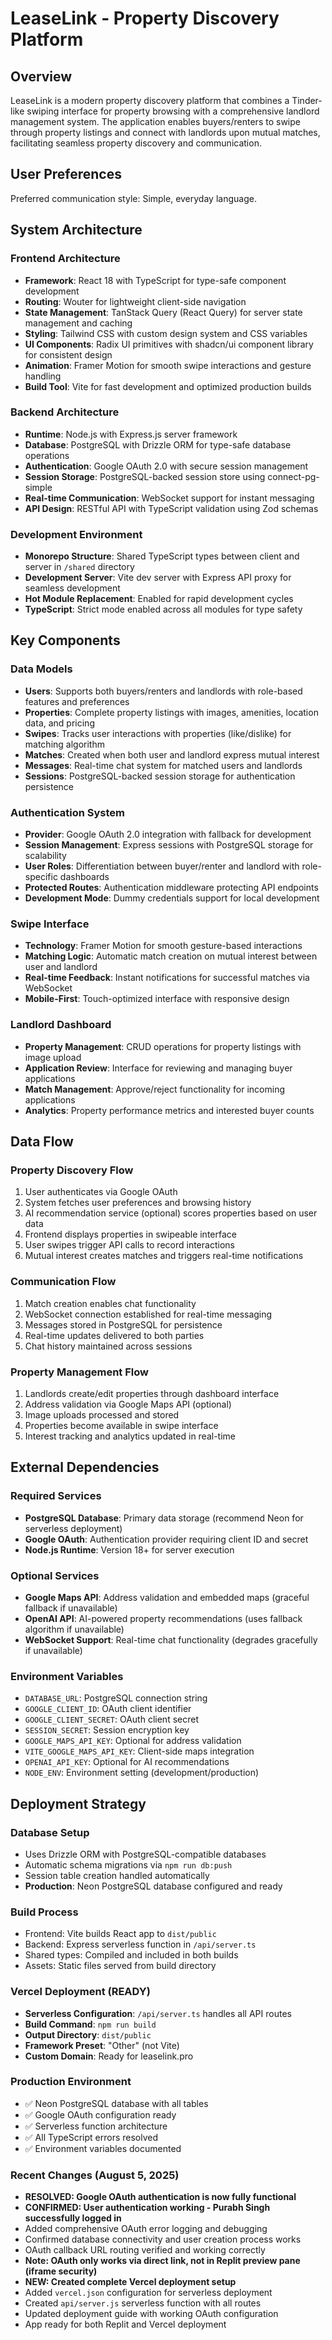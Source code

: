 # LeaseLink - Property Discovery Platform

## Overview

LeaseLink is a modern property discovery platform that combines a Tinder-like swiping interface for property browsing with a comprehensive landlord management system. The application enables buyers/renters to swipe through property listings and connect with landlords upon mutual matches, facilitating seamless property discovery and communication.

## User Preferences

Preferred communication style: Simple, everyday language.

## System Architecture

### Frontend Architecture
- **Framework**: React 18 with TypeScript for type-safe component development
- **Routing**: Wouter for lightweight client-side navigation
- **State Management**: TanStack Query (React Query) for server state management and caching
- **Styling**: Tailwind CSS with custom design system and CSS variables
- **UI Components**: Radix UI primitives with shadcn/ui component library for consistent design
- **Animation**: Framer Motion for smooth swipe interactions and gesture handling
- **Build Tool**: Vite for fast development and optimized production builds

### Backend Architecture
- **Runtime**: Node.js with Express.js server framework
- **Database**: PostgreSQL with Drizzle ORM for type-safe database operations
- **Authentication**: Google OAuth 2.0 with secure session management
- **Session Storage**: PostgreSQL-backed session store using connect-pg-simple
- **Real-time Communication**: WebSocket support for instant messaging
- **API Design**: RESTful API with TypeScript validation using Zod schemas

### Development Environment
- **Monorepo Structure**: Shared TypeScript types between client and server in `/shared` directory
- **Development Server**: Vite dev server with Express API proxy for seamless development
- **Hot Module Replacement**: Enabled for rapid development cycles
- **TypeScript**: Strict mode enabled across all modules for type safety

## Key Components

### Data Models
- **Users**: Supports both buyers/renters and landlords with role-based features and preferences
- **Properties**: Complete property listings with images, amenities, location data, and pricing
- **Swipes**: Tracks user interactions with properties (like/dislike) for matching algorithm
- **Matches**: Created when both user and landlord express mutual interest
- **Messages**: Real-time chat system for matched users and landlords
- **Sessions**: PostgreSQL-backed session storage for authentication persistence

### Authentication System
- **Provider**: Google OAuth 2.0 integration with fallback for development
- **Session Management**: Express sessions with PostgreSQL storage for scalability
- **User Roles**: Differentiation between buyer/renter and landlord with role-specific dashboards
- **Protected Routes**: Authentication middleware protecting API endpoints
- **Development Mode**: Dummy credentials support for local development

### Swipe Interface
- **Technology**: Framer Motion for smooth gesture-based interactions
- **Matching Logic**: Automatic match creation on mutual interest between user and landlord
- **Real-time Feedback**: Instant notifications for successful matches via WebSocket
- **Mobile-First**: Touch-optimized interface with responsive design

### Landlord Dashboard
- **Property Management**: CRUD operations for property listings with image upload
- **Application Review**: Interface for reviewing and managing buyer applications
- **Match Management**: Approve/reject functionality for incoming applications
- **Analytics**: Property performance metrics and interested buyer counts

## Data Flow

### Property Discovery Flow
1. User authenticates via Google OAuth
2. System fetches user preferences and browsing history
3. AI recommendation service (optional) scores properties based on user data
4. Frontend displays properties in swipeable interface
5. User swipes trigger API calls to record interactions
6. Mutual interest creates matches and triggers real-time notifications

### Communication Flow
1. Match creation enables chat functionality
2. WebSocket connection established for real-time messaging
3. Messages stored in PostgreSQL for persistence
4. Real-time updates delivered to both parties
5. Chat history maintained across sessions

### Property Management Flow
1. Landlords create/edit properties through dashboard interface
2. Address validation via Google Maps API (optional)
3. Image uploads processed and stored
4. Properties become available in swipe interface
5. Interest tracking and analytics updated in real-time

## External Dependencies

### Required Services
- **PostgreSQL Database**: Primary data storage (recommend Neon for serverless deployment)
- **Google OAuth**: Authentication provider requiring client ID and secret
- **Node.js Runtime**: Version 18+ for server execution

### Optional Services
- **Google Maps API**: Address validation and embedded maps (graceful fallback if unavailable)
- **OpenAI API**: AI-powered property recommendations (uses fallback algorithm if unavailable)
- **WebSocket Support**: Real-time chat functionality (degrades gracefully if unavailable)

### Environment Variables
- `DATABASE_URL`: PostgreSQL connection string
- `GOOGLE_CLIENT_ID`: OAuth client identifier
- `GOOGLE_CLIENT_SECRET`: OAuth client secret
- `SESSION_SECRET`: Session encryption key
- `GOOGLE_MAPS_API_KEY`: Optional for address validation
- `VITE_GOOGLE_MAPS_API_KEY`: Client-side maps integration
- `OPENAI_API_KEY`: Optional for AI recommendations
- `NODE_ENV`: Environment setting (development/production)

## Deployment Strategy

### Database Setup
- Uses Drizzle ORM with PostgreSQL-compatible databases
- Automatic schema migrations via `npm run db:push`
- Session table creation handled automatically
- **Production**: Neon PostgreSQL database configured and ready

### Build Process
- Frontend: Vite builds React app to `dist/public`
- Backend: Express serverless function in `/api/server.ts`
- Shared types: Compiled and included in both builds
- Assets: Static files served from build directory

### Vercel Deployment (READY)
- **Serverless Configuration**: `/api/server.ts` handles all API routes
- **Build Command**: `npm run build`
- **Output Directory**: `dist/public`
- **Framework Preset**: "Other" (not Vite)
- **Custom Domain**: Ready for leaselink.pro

### Production Environment
- ✅ Neon PostgreSQL database with all tables
- ✅ Google OAuth configuration ready
- ✅ Serverless function architecture
- ✅ All TypeScript errors resolved
- ✅ Environment variables documented

### Recent Changes (August 5, 2025)
- **RESOLVED: Google OAuth authentication is now fully functional**
- **CONFIRMED: User authentication working - Purabh Singh successfully logged in**
- Added comprehensive OAuth error logging and debugging
- Confirmed database connectivity and user creation process works
- OAuth callback URL routing verified and working correctly
- **Note: OAuth only works via direct link, not in Replit preview pane (iframe security)**
- **NEW: Created complete Vercel deployment setup**
- Added `vercel.json` configuration for serverless deployment
- Created `api/server.js` serverless function with all routes
- Updated deployment guide with working OAuth configuration
- App ready for both Replit and Vercel deployment